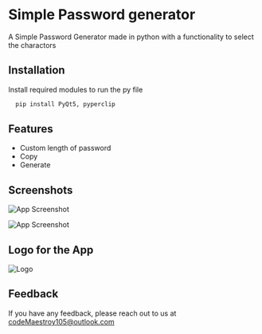 
# Simple Password generator

A Simple Password Generator made in python with a functionality to select the charactors


## Installation

Install required modules to run the py file

```bash
  pip install PyQt5, pyperclip
```
    
## Features

- Custom length of password
- Copy
- Generate


## Screenshots

![App Screenshot](https://cdn.discordapp.com/attachments/1123218533661286450/1199130842916728913/image.png)

![App Screenshot](https://cdn.discordapp.com/attachments/1123218533661286450/1199131123570196630/image.png)



## Logo for the App

![Logo](https://cdn.discordapp.com/attachments/1123218533661286450/1199129823302398092/padlock.png)


## Feedback

If you have any feedback, please reach out to us at codeMaestroy105@outlook.com

